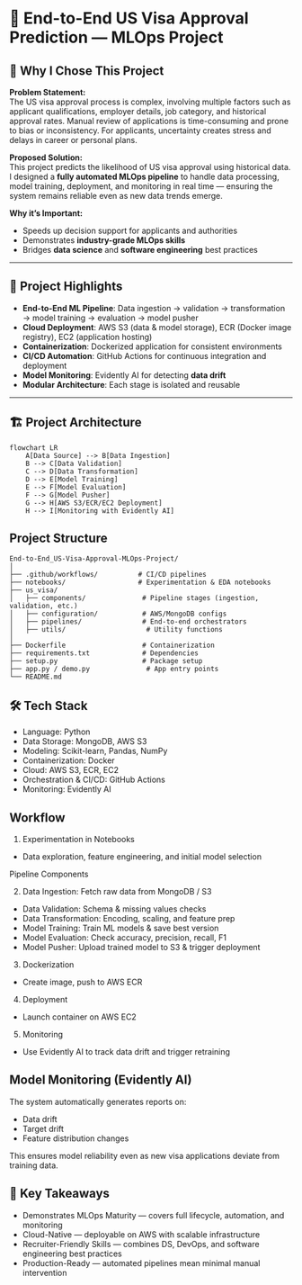 # 🛂 End-to-End US Visa Approval Prediction — MLOps Project

## 📌 Why I Chose This Project

**Problem Statement:**  
The US visa approval process is complex, involving multiple factors such as applicant qualifications, employer details, job category, and historical approval rates. Manual review of applications is time-consuming and prone to bias or inconsistency. For applicants, uncertainty creates stress and delays in career or personal plans.

**Proposed Solution:**  
This project predicts the likelihood of US visa approval using historical data. I designed a **fully automated MLOps pipeline** to handle data processing, model training, deployment, and monitoring in real time — ensuring the system remains reliable even as new data trends emerge.

**Why it’s Important:**  
- Speeds up decision support for applicants and authorities  
- Demonstrates **industry-grade MLOps skills**  
- Bridges **data science** and **software engineering** best practices

---

## 🚀 Project Highlights

- **End-to-End ML Pipeline**: Data ingestion → validation → transformation → model training → evaluation → model pusher
- **Cloud Deployment**: AWS S3 (data & model storage), ECR (Docker image registry), EC2 (application hosting)
- **Containerization**: Dockerized application for consistent environments
- **CI/CD Automation**: GitHub Actions for continuous integration and deployment
- **Model Monitoring**: Evidently AI for detecting **data drift**
- **Modular Architecture**: Each stage is isolated and reusable

---

## 🏗 Project Architecture

```mermaid
flowchart LR
    A[Data Source] --> B[Data Ingestion]
    B --> C[Data Validation]
    C --> D[Data Transformation]
    D --> E[Model Training]
    E --> F[Model Evaluation]
    F --> G[Model Pusher]
    G --> H[AWS S3/ECR/EC2 Deployment]
    H --> I[Monitoring with Evidently AI]
```

## Project Structure
```
End-to-End_US-Visa-Approval-MLOps-Project/
│
├── .github/workflows/          # CI/CD pipelines
├── notebooks/                  # Experimentation & EDA notebooks
├── us_visa/
│   ├── components/              # Pipeline stages (ingestion, validation, etc.)
│   ├── configuration/           # AWS/MongoDB configs
│   ├── pipelines/               # End-to-end orchestrators
│   ├── utils/                    # Utility functions
│
├── Dockerfile                   # Containerization
├── requirements.txt             # Dependencies
├── setup.py                     # Package setup
├── app.py / demo.py              # App entry points
└── README.md
```

## 🛠 Tech Stack
* Language: Python
* Data Storage: MongoDB, AWS S3
* Modeling: Scikit-learn, Pandas, NumPy
* Containerization: Docker
* Cloud: AWS S3, ECR, EC2
* Orchestration & CI/CD: GitHub Actions
* Monitoring: Evidently AI

## Workflow

1. Experimentation in Notebooks
* Data exploration, feature engineering, and initial model selection

Pipeline Components

2. Data Ingestion: Fetch raw data from MongoDB / S3
* Data Validation: Schema & missing values checks
* Data Transformation: Encoding, scaling, and feature prep
* Model Training: Train ML models & save best version
* Model Evaluation: Check accuracy, precision, recall, F1
* Model Pusher: Upload trained model to S3 & trigger deployment

3. Dockerization
* Create image, push to AWS ECR

4. Deployment
* Launch container on AWS EC2

5. Monitoring
* Use Evidently AI to track data drift and trigger retraining

## Model Monitoring (Evidently AI)

The system automatically generates reports on:
* Data drift
* Target drift
* Feature distribution changes

This ensures model reliability even as new visa applications deviate from training data.


## 🎯 Key Takeaways
* Demonstrates MLOps Maturity — covers full lifecycle, automation, and monitoring
* Cloud-Native — deployable on AWS with scalable infrastructure
* Recruiter-Friendly Skills — combines DS, DevOps, and software engineering best practices
* Production-Ready — automated pipelines mean minimal manual intervention
